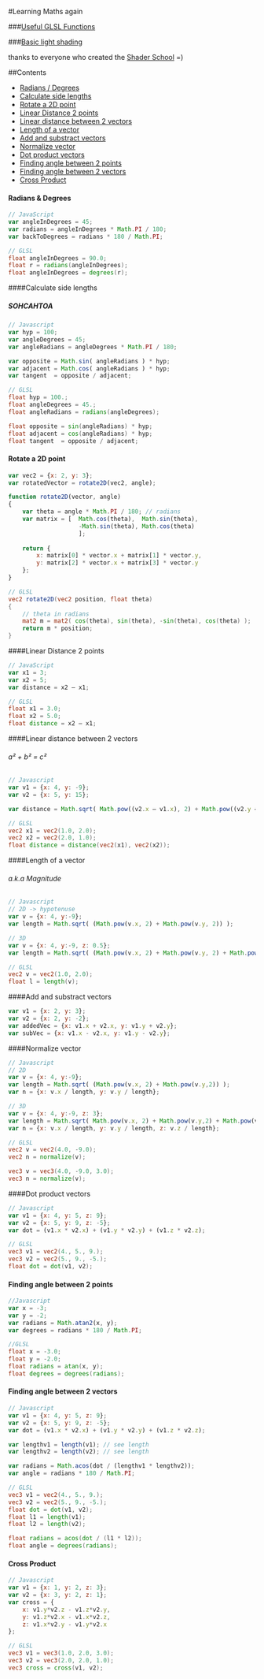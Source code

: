 #Learning Maths again 

###[Useful GLSL Functions](https://github.com/silviopaganini/maths/blob/master/GLSL.md)

###[Basic light shading](https://github.com/silviopaganini/maths/blob/master/Lighting.md)

thanks to everyone who created the [Shader School](https://www.npmjs.com/package/shader-school) =) 

##Contents

- [Radians / Degrees](#radians--degrees)
- [Calculate side lengths](#calculate-side-lengths)
- [Rotate a 2D point](#rotate-a-2d-point)
- [Linear Distance 2 points](#linear-distance-2-points)
- [Linear distance between 2 vectors](#linear-distance-between-2-vectors)
- [Length of a vector](#length-of-a-vector)
- [Add and substract vectors](#add-and-substract-vectors)
- [Normalize vector](#normalize-vector)
- [Dot product vectors](#dot-product-vectors)
- [Finding angle between 2 points](#finding-angle-between-2-points)
- [Finding angle between 2 vectors](#finding-angle-between-2-vectors)
- [Cross Product](#cross-product)

#### Radians & Degrees

```js
// JavaScript
var angleInDegrees = 45;
var radians = angleInDegrees * Math.PI / 180;
var backToDegrees = radians * 180 / Math.PI;
```

```glsl
// GLSL
float angleInDegrees = 90.0;
float r = radians(angleInDegrees);
float angleInDegrees = degrees(r);
```

####Calculate side lengths
##### SOHCAHTOA

```js
// Javascript
var hyp = 100;
var angleDegrees = 45;
var angleRadians = angleDegrees * Math.PI / 180;

var opposite = Math.sin( angleRadians ) * hyp;
var adjacent = Math.cos( angleRadians ) * hyp;
var tangent  = opposite / adjacent;
```

```glsl
// GLSL
float hyp = 100.;
float angleDegrees = 45.;
float angleRadians = radians(angleDegrees);

float opposite = sin(angleRadians) * hyp;
float adjacent = cos(angleRadians) * hyp;
float tangent  = opposite / adjacent;

```

#### Rotate a 2D point
```js
var vec2 = {x: 2, y: 3};
var rotatedVector = rotate2D(vec2, angle);

function rotate2D(vector, angle)
{
	var theta = angle * Math.PI / 180; // radians
	var matrix = [  Math.cos(theta),  Math.sin(theta), 
					-Math.sin(theta), Math.cos(theta)
					];
					
	return { 
		x: matrix[0] * vector.x + matrix[1] * vector.y, 
		y: matrix[2] * vector.x + matrix[3] * vector.y
	};
}

```

```glsl
// GLSL
vec2 rotate2D(vec2 position, float theta)
{
    // theta in radians
    mat2 m = mat2( cos(theta), sin(theta), -sin(theta), cos(theta) );
    return m * position;
}
```

####Linear Distance 2 points

```js
// JavaScript
var x1 = 3;
var x2 = 5;
var distance = x2 — x1;
```

```glsl
// GLSL
float x1 = 3.0;
float x2 = 5.0;
float distance = x2 — x1;
```

####Linear distance between 2 vectors

###### a² + b² = c²

```js
// Javascript
var v1 = {x: 4, y: -9};
var v2 = {x: 5, y: 15};

var distance = Math.sqrt( Math.pow((v2.x — v1.x), 2) + Math.pow((v2.y — v1.y), 2) );
```

```glsl
// GLSL
vec2 x1 = vec2(1.0, 2.0);
vec2 x2 = vec2(2.0, 1.0);
float distance = distance(vec2(x1), vec2(x2));
```

####Length of a vector
###### a.k.a Magnitude 

```js
// Javascript
// 2D -> hypotenuse
var v = {x: 4, y:-9};
var length = Math.sqrt( (Math.pow(v.x, 2) + Math.pow(v.y, 2)) );

// 3D
var v = {x: 4, y:-9, z: 0.5};
var length = Math.sqrt( (Math.pow(v.x, 2) + Math.pow(v.y, 2) + Math.pow(v.z, 2) ));
```

```glsl
// GLSL
vec2 v = vec2(1.0, 2.0);
float l = length(v);
```

####Add and substract vectors

```js
var v1 = {x: 2, y: 3};
var v2 = {x: 2, y: -2};
var addedVec = {x: v1.x + v2.x, y: v1.y + v2.y};
var subVec = {x: v1.x - v2.x, y: v1.y - v2.y};
```

####Normalize vector

```js
// Javascript
// 2D
var v = {x: 4, y:-9};
var length = Math.sqrt( (Math.pow(v.x, 2) + Math.pow(v.y,2)) );
var n = {x: v.x / length, y: v.y / length};

// 3D
var v = {x: 4, y:-9, z: 3};
var length = Math.sqrt( Math.pow(v.x, 2) + Math.pow(v.y,2) + Math.pow(v.z,2) );
var n = {x: v.x / length, y: v.y / length, z: v.z / length};
```

```glsl
// GLSL
vec2 v = vec2(4.0, -9.0);
vec2 n = normalize(v);

vec3 v = vec3(4.0, -9.0, 3.0);
vec3 n = normalize(v);
```

####Dot product vectors

```js
// Javascript
var v1 = {x: 4, y: 5, z: 9};
var v2 = {x: 5, y: 9, z: -5};
var dot = (v1.x * v2.x) + (v1.y * v2.y) + (v1.z * v2.z);
```
```glsl
// GLSL 
vec3 v1 = vec2(4., 5., 9.);
vec3 v2 = vec2(5., 9., -5.);
float dot = dot(v1, v2);
```

#### Finding angle between 2 points

```js
//Javascript
var x = -3;
var y = -2;
var radians = Math.atan2(x, y);
var degrees = radians * 180 / Math.PI;
```

```glsl
//GLSL
float x = -3.0;
float y = -2.0;
float radians = atan(x, y);
float degrees = degrees(radians);
```

#### Finding angle between 2 vectors

```js
// Javascript
var v1 = {x: 4, y: 5, z: 9};
var v2 = {x: 5, y: 9, z: -5};
var dot = (v1.x * v2.x) + (v1.y * v2.y) + (v1.z * v2.z);

var lengthv1 = length(v1); // see length
var lengthv2 = length(v2); // see length

var radians = Math.acos(dot / (lengthv1 * lengthv2));
var angle = radians * 180 / Math.PI;
```
```glsl
// GLSL 
vec3 v1 = vec2(4., 5., 9.);
vec3 v2 = vec2(5., 9., -5.);
float dot = dot(v1, v2);
float l1 = length(v1);
float l2 = length(v2);

float radians = acos(dot / (l1 * l2));
float angle = degrees(radians);
```

#### Cross Product

```js
// Javascript
var v1 = {x: 1, y: 2, z: 3};
var v2 = {x: 3, y: 2, z: 1};
var cross = {
	x: v1.y*v2.z - v1.z*v2.y, 
	y: v1.z*v2.x - v1.x*v2.z, 
	z: v1.x*v2.y - v1.y*v2.x
};

```
```glsl
// GLSL
vec3 v1 = vec3(1.0, 2.0, 3.0);
vec3 v2 = vec3(2.0, 2.0, 1.0);
vec3 cross = cross(v1, v2);
```